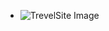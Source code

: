 - ![TrevelSite Image](https://github.com/FlyingVespa/M2_Strive.School/blob/main/M2D3/TravelSite%20-%20Layout%20Concept.png?raw=true&s=300)
